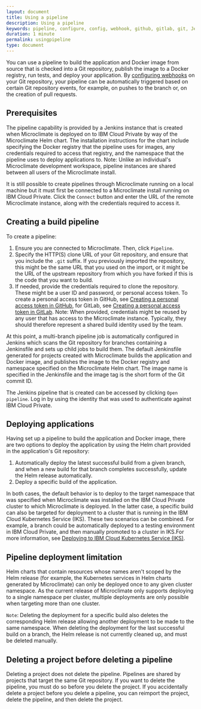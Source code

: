 ```yaml
---
layout: document
title: Using a pipeline
description: Using a pipeline
keywords: pipeline, configure, config, webhook, github, gitlab, git, Jenkins, travis
duration: 1 minute
permalink: usingpipeline
type: document
---
```


You can use a pipeline to build the application and Docker image from source that is checked into a Git repository, publish the image to a Docker registry, run tests, and deploy your application. By [configuring webhooks](./configurewebhooks) on your Git repository, your pipeline can be automatically triggered based on certain Git repository events, for example, on pushes to the branch or, on the creation of pull requests.

## Prerequisites

The pipeline capability is provided by a Jenkins instance that is created when Microclimate is deployed on to IBM Cloud Private by way of the Microclimate Helm chart. The installation instructions for the chart include specifying the Docker registry that the pipeline uses for images, any credentials required to access that registry, and the namespace that the pipeline uses to deploy applications to. Note: Unlike an individual's Microclimate development workspace, pipeline instances are shared between all users of the Microclimate install.

It is still possible to create pipelines through Microclimate running on a local machine but it must first be connected to a Microclimate install running on IBM Cloud Private. Click the ```Connect``` button and enter the URL of the remote Microclimate instance, along with the credentials required to access it.

## Creating a build pipeline

To create a pipeline:
1. Ensure you are connected to Microclimate. Then, click ```Pipeline```.
2. Specify the HTTP(S) clone URL of your Git repository, and ensure that you include the `.git` suffix. If you previously imported the repository, this might be the same URL that you used on the import, or it might be the URL of the upstream repository from which you have forked if this is the code that you want to build.
3. If needed, provide the credentials required to clone the repository. These might be a user ID and password, or personal access token. To create a personal access token in GitHub, see [Creating a personal access token in GitHub](./creatingpat), for GitLab, see [Creating a personal access token in GitLab](./creatingpatgitlab). Note: When provided, credentials might be reused by any user that has access to the Microclimate instance. Typically, they should therefore represent a shared build identity used by the team.

At this point, a multi-branch pipeline job is automatically configured in Jenkins which scans the Git repository for branches containing a Jenkinsfile and sets up child jobs to build them. The default Jenkinsfile generated for projects created with Microclimate builds the application and Docker image, and publishes the image to the Docker registry and namespace specified on the Microclimate Helm chart. The image name is specified in the Jenkinsfile and the image tag is the short form of the Git commit ID.

The Jenkins pipeline that is created can be accessed by clicking ```Open pipeline```. Log in by using the identity that was used to authenticate against IBM Cloud Private.

## Deploying applications

Having set up a pipeline to build the application and Docker image, there are two options to deploy the application by using the Helm chart provided in the application's Git repository:

1. Automatically deploy the latest successful build from a given branch, and when a new build for that branch completes successfully, update the Helm release automatically.
2. Deploy a specific build of the application.

In both cases, the default behavior is to deploy to the target namespace that was specified when Microclimate was installed  on the IBM Cloud Private cluster to which Microclimate is deployed. In the latter case, a specific build can also be targeted for deployment to a cluster that is running in the IBM Cloud Kubernetes Service (IKS). These two scenarios can be combined. For example, a branch could be automatically deployed to a testing environment in IBM Cloud Private, and then manually promoted to a cluster in IKS.For more information, see [ Deploying to IBM Cloud Kubernetes Service (IKS)](./deployingiks).

## Pipeline deployment limitation

Helm charts that contain resources whose names aren't scoped by the Helm release (for example, the Kubernetes services in Helm charts generated by Microclimate) can only be deployed once to any given cluster namespace. As the current release of Microclimate only supports deploying to a single namespace per cluster, multiple deployments are only possible when targeting more than one cluster.

`Note`: Deleting the deployment for a specific build also deletes the corresponding Helm release allowing another deployment to be made to the same namespace. When deleting the deployment for the last successful build on a branch, the Helm release is not currently cleaned up, and must be deleted manually.

## Deleting a project before deleting a pipeline

Deleting a project does not delete the pipeline. Pipelines are shared by projects that target the same Git repository. If you want to delete the pipeline, you must do so before you delete the project. If you accidentally delete a project before you delete a pipeline, you can reimport the project, delete the pipeline, and then delete the project.
